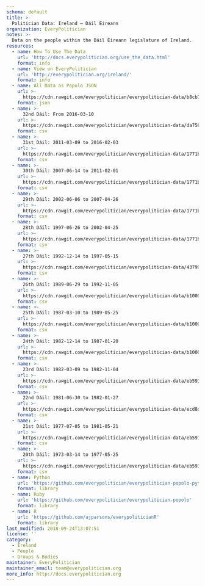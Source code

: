 ```yaml
---
schema: default
title: >-
  Politician Data: Ireland — Dáil Éireann
organization: EveryPolitician
notes: >-
  Data on the people within the Dáil Éireann legislature of Ireland.
resources:
  - name: How To Use The Data
    url: 'http://docs.everypolitician.org/use_the_data.html'
    format: info
  - name: View on EveryPolitician
    url: 'http://everypolitician.org/ireland/'
    format: info
  - name: All Data as Popolo JSON
    url: >-
      https://cdn.rawgit.com/everypolitician/everypolitician-data/b8cb7127ffccf275d685603399069a87a8faa1fe/data/Ireland/Dail/ep-popolo-v1.0.json
    format: json
  - name: >-
      32nd Dáil: From 2016-03-10
    url: >-
      https://cdn.rawgit.com/everypolitician/everypolitician-data/da756ac796e511a8e342b3af3bc4288f1b6fd17c/data/Ireland/Dail/term-32.csv
    format: csv
  - name: >-
      31st Dáil: 2011-03-09 to 2016-02-03
    url: >-
      https://cdn.rawgit.com/everypolitician/everypolitician-data/1771b75c1147a4c298dcbcf49a09c3373f6dc889/data/Ireland/Dail/term-31.csv
    format: csv
  - name: >-
      30th Dáil: 2007-06-14 to 2011-02-01
    url: >-
      https://cdn.rawgit.com/everypolitician/everypolitician-data/1771b75c1147a4c298dcbcf49a09c3373f6dc889/data/Ireland/Dail/term-30.csv
    format: csv
  - name: >-
      29th Dáil: 2002-06-06 to 2007-04-26
    url: >-
      https://cdn.rawgit.com/everypolitician/everypolitician-data/1771b75c1147a4c298dcbcf49a09c3373f6dc889/data/Ireland/Dail/term-29.csv
    format: csv
  - name: >-
      28th Dáil: 1997-06-26 to 2002-04-25
    url: >-
      https://cdn.rawgit.com/everypolitician/everypolitician-data/1771b75c1147a4c298dcbcf49a09c3373f6dc889/data/Ireland/Dail/term-28.csv
    format: csv
  - name: >-
      27th Dáil: 1992-12-14 to 1997-05-15
    url: >-
      https://cdn.rawgit.com/everypolitician/everypolitician-data/43799a20fa719266f2b1b764d4b3c643b9245c3f/data/Ireland/Dail/term-27.csv
    format: csv
  - name: >-
      26th Dáil: 1989-06-29 to 1992-11-05
    url: >-
      https://cdn.rawgit.com/everypolitician/everypolitician-data/b1000e47de64d62d0e5bd970222ccdacd1193737/data/Ireland/Dail/term-26.csv
    format: csv
  - name: >-
      25th Dáil: 1987-03-10 to 1989-05-25
    url: >-
      https://cdn.rawgit.com/everypolitician/everypolitician-data/b1000e47de64d62d0e5bd970222ccdacd1193737/data/Ireland/Dail/term-25.csv
    format: csv
  - name: >-
      24th Dáil: 1982-12-14 to 1987-01-20
    url: >-
      https://cdn.rawgit.com/everypolitician/everypolitician-data/b1000e47de64d62d0e5bd970222ccdacd1193737/data/Ireland/Dail/term-24.csv
    format: csv
  - name: >-
      23rd Dáil: 1982-03-09 to 1982-11-04
    url: >-
      https://cdn.rawgit.com/everypolitician/everypolitician-data/eb59112d9ff60210b697213646f3c25bd28ff1a4/data/Ireland/Dail/term-23.csv
    format: csv
  - name: >-
      22nd Dáil: 1981-06-30 to 1982-01-27
    url: >-
      https://cdn.rawgit.com/everypolitician/everypolitician-data/ecd8dcd25fd02ace73b368aa0b30bc806542f0f1/data/Ireland/Dail/term-22.csv
    format: csv
  - name: >-
      21st Dáil: 1977-07-05 to 1981-05-21
    url: >-
      https://cdn.rawgit.com/everypolitician/everypolitician-data/eb59112d9ff60210b697213646f3c25bd28ff1a4/data/Ireland/Dail/term-21.csv
    format: csv
  - name: >-
      20th Dáil: 1973-03-14 to 1977-05-25
    url: >-
      https://cdn.rawgit.com/everypolitician/everypolitician-data/eb59112d9ff60210b697213646f3c25bd28ff1a4/data/Ireland/Dail/term-20.csv
    format: csv
  - name: Python
    url: 'https://github.com/everypolitician/everypolitician-popolo-python'
    format: library
  - name: Ruby
    url: 'https://github.com/everypolitician/everypolitician-popolo'
    format: library
  - name: R
    url: 'https://github.com/ajparsons/everypoliticianR'
    format: library
last_modified: 2018-09-24T13:07:51
license: ''
category:
  - Ireland
  - People
  - Groups & Bodies
maintainer: EveryPolitician
maintainer_email: team@everypolitician.org
more_info: http://docs.everypolitician.org
---
```

